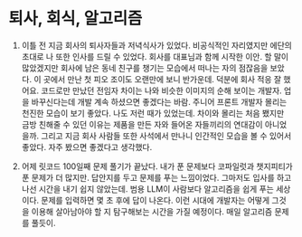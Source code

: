 # 퇴사, 회식, 알고리즘

1. 이틀 전 지금 회사의 퇴사자들과 저녁식사가 있었다. 비공식적인 자리였지만 에단의 초대로 나 또한 인사를 드릴 수 있었다. 회사를 대표님과 함께 시작한 이안. 할 말이 많았겠지만 회사에 남은 동네 친구를 챙기는 모습에서 떠나는 자의 점잖음을 보았다. 이 곳에서 만난 첫 피오 조이도 오랜만에 보니 반가운데. 덕분에 회사 적응 잘 했어요. 코드로만 만났던 전임자 차이는 나와 비슷한 이미지의 순해 보이는 개발자. 업을 바꾸신다는데 개발 계속 하셨으면 좋겠다는 바람. 주니어 프론트 개발자 몰리는 천진한 모습이 보기 좋았다. 나도 저런 때가 있었는데. 차이와 몰리는 처음 뵀지만 금방 친해줄 수 있던 이유는 제품을 만든 자와 들어온 자들끼리의 연대감이 아니었을까. 그리고 지금 회사 사람들 또한 사석에서 만나니 인간적인 모습을 볼 수 있어서 좋았다. 자주 봤으면 좋겠다고 생각했다.

2. 어제 릿코드 100일째 문제 풀기가 끝났다. 내가 푼 문제보다 코파일럿과 챗지피티가 푼 문제가 더 많지만. 답안지를 두고 문제를 푸는 느낌이었다. 그마저도 입사를 하고 나선 시간을 내기 쉽지 않았는데. 범용 LLM이 사람보다 알고리즘을 쉽게 푸는 세상이다. 문제를 입력하면 몇 초 후에 답이 나온다. 이런 시대에 개발자는 어떻게 그것을 이용해 살아남아야 할 지 탐구해보는 시간을 가질 예정이다. 매일 알고리즘 문제를 풀듯이.
